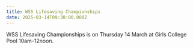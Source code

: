 ```yaml
---
title: WSS Lifesaving Championships
date: 2025-03-14T09:38:00.000Z
---
```

WSS Lifesaving Championships is on Thursday 14 March at Girls College Pool 10am-12noon.
